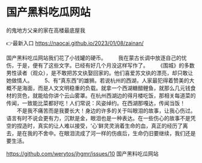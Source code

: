 # 国产黑料吃瓜网站
的鬼地方父亲的家在高楼最底屋我

👉最新入口 https://naocai.github.io/2023/01/08/zainan/

国产黑料吃瓜网站我们花了小钱罐的硬币。
　　我在蒙古长调中放逐自己的忧伤，于是，便有了这些文字。已经有好几个月没这样写作了。
　　《围城》的多数男性读者（观众），是不敢把苏文纨娶回家的。他们喜爱苏文纨的漂亮，却只敢让她做情人。
　　5、有“真东西”的雄狮。若说杭州的西湖，人家最犯得着赞美的大概不是海面，而是人文文明稳重的负载。就拿一个西湖糖醋鲤鱼，就那么几元钱食材的货色，就能给你讲个云山雾罩。在杭州西湖边的得月楼吃饭，那相关每道菜的传闻，一致能比菜都好吃！人们常说：风姿绰约。在西湖那嘎达，传闻当饭！
　　不是我不痛苦而是我要长大！身边的许多的关于叫眼泪的故事，让我心伤过。语言有时不说会更有力，沉默是金，眼泪也是一种表达。在一些伤心的故事不是凭空的捏造时，真实的让人难以接受，‘心’鲜灵灵淌着生命的血，真正的经历了离去，是在我的不舍中。在眼泪流成了河一样的伤痕后，生命仍旧要继续，我们还是要生活。

https://github.com/werytos/jhgmr/issues/10
国产黑料吃瓜网站
